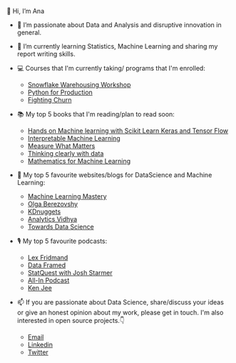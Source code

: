 👋 Hi, I’m Ana 

- 👀  I’m passionate about Data and Analysis and disruptive innovation in general.

- 🌱  I’m currently learning Statistics, Machine Learning and sharing my report writing skills.

- 💻  Courses that I'm currently taking/ programs that I'm enrolled:
    * [Snowflake Warehousing Workshop](https://learn.snowflake.com/tracks)
    * [Python for Production](https://corise.com/course/python-production)
    * [Fighting Churn](https://www.manning.com/books/fighting-churn-with-data)
    
- 📚  My top 5 books that I'm reading/plan to read soon:
    * [Hands on Machine learning with Scikit Learn Keras and Tensor Flow](https://github.com/ageron/handson-ml2)
    * [Interpretable Machine Learning](https://christophm.github.io/interpretable-ml-book/)
    * [Measure What Matters](https://www.shortform.com/summary/measure-what-matters-summary-john-doerr?gclid=Cj0KCQjwmICoBhDxARIsABXkXlIqxcvM32xIXS5jXmLhp46TFilSxYwm9ppQOZSZEv-5XmvjPqcXrL4aAiE2EALw_wcB)
    * [Thinking clearly with data](https://www.amazon.co.uk/Thinking-Clearly-Data-Quantitative-Reasoning/dp/0691214352/ref=asc_df_0691214352/?tag=googshopuk-21&linkCode=df0&hvadid=528422740949&hvpos=&hvnetw=g&hvrand=16557848998872475736&hvpone=&hvptwo=&hvqmt=&hvdev=c&hvdvcmdl=&hvlocint=&hvlocphy=9045917&hvtargid=pla-1291031889526&psc=1&th=1&psc=1)
    * [Mathematics for Machine Learning](https://gwthomas.github.io/docs/math4ml.pdf)
    
- 📰  My top 5 favourite websites/blogs for DataScience and Machine Learning:
    * [Machine Learning Mastery](https://machinelearningmastery.com/)
    * [Olga Berezovshy](https://substack.com/@dataanalysis)
    * [KDnuggets](https://www.kdnuggets.com/)
    * [Analytics Vidhya](https://www.analyticsvidhya.com/)
    * [Towards Data Science](https://towardsdatascience.com/)

- 🎙️ My top 5 favourite podcasts:
   * [Lex Fridmand](https://www.youtube.com/user/lexfridman)
   * [Data Framed](https://www.youtube.com/playlist?list=PLjgj6kdf_snbWS6Ltl66CIIBNqVnOL_NR)
   * [StatQuest with Josh Starmer](https://www.youtube.com/channel/UCtYLUTtgS3k1Fg4y5tAhLbw)
   * [All-In Podcast](https://www.youtube.com/channel/UCESLZhusAkFfsNsApnjF_Cg)
   * [Ken Jee](https://www.youtube.com/channel/UCiT9RITQ9PW6BhXK0y2jaeg)
    
- 📫  If you are passionate about Data Science, share/discuss your ideas or give an honest opinion about my work, please get in touch.
I'm also interested in open source projects.👇
   * [Email](anasfmatias@protonmail.com)
   * [Linkedin](https://www.linkedin.com/in/anasfmatias/)
   * [Twitter](twitter.com/anasfmatias)
<!---
anasfmatias/anasfmatias is a ✨ special ✨ repository because its `README.md` (this file) appears on your GitHub profile.
You can click the Preview link to take a look at your changes.
--->
